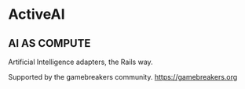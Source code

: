 # ActiveAI

## AI AS COMPUTE

Artificial Intelligence adapters, the Rails way.

Supported by the gamebreakers community. https://gamebreakers.org
